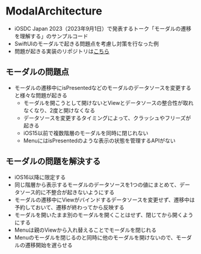 # ModalArchitecture

* iOSDC Japan 2023（2023年9月1日）で発表するトーク「モーダルの遷移を理解する」のサンプルコード
* SwiftUIのモーダルで起きる問題点を考慮し対策を行なった例
* 問題が起きる実装のリポジトリは[こちら](https://github.com/objective-audio/ModalProblem)

## モーダルの問題点

* モーダルの遷移中にisPresentedなどのモーダルのデータソースを変更すると様々な問題が起きる
  * モーダルを開こうとして開けないとViewとデータソースの整合性が取れなくなり、2度と開けなくなる
  * データソースを変更するタイミングによって、クラッシュやフリーズが起きる
  * iOS15以前で複数階層のモーダルを同時に閉じれない
  * MenuにはisPresentedのような表示の状態を管理するAPIがない

## モーダルの問題を解決する

* iOS16以降に限定する
* 同じ階層から表示するモーダルのデータソースを1つの値にまとめて、データソース的に不整合が起きないようにする
* モーダルの遷移中にViewがバインドするデータソースを変更せず、遷移中は予約しておいて、遷移が終わってから反映する
* モーダルを開いたまま別のモーダルを開くことはせず、閉じてから開くようにする
* Menuは親のViewから入れ替えることでモーダルを閉じれる
* Menuのモーダルを閉じるのと同時に他のモーダルを開けないので、モーダルの遷移開始を遅らせる
